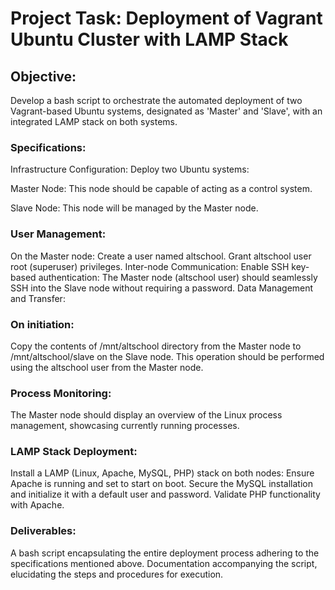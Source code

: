 # Project Task: Deployment of Vagrant Ubuntu Cluster with LAMP Stack

## Objective:
Develop a bash script to orchestrate the automated deployment of two Vagrant-based Ubuntu systems, designated as 'Master' and 'Slave', with an integrated LAMP stack on both systems.

### Specifications:
Infrastructure Configuration:
Deploy two Ubuntu systems:

Master Node: This node should be capable of acting as a control system.

Slave Node: This node will be managed by the Master node.

### User Management:
On the Master node:
Create a user named altschool.
Grant altschool user root (superuser) privileges.
Inter-node Communication:
Enable SSH key-based authentication:
The Master node (altschool user) should seamlessly SSH into the Slave node without requiring a password.
Data Management and Transfer:

### On initiation:
Copy the contents of /mnt/altschool directory from the Master node to /mnt/altschool/slave on the Slave node. This operation should be performed using the altschool user from the Master node.

### Process Monitoring:
The Master node should display an overview of the Linux process management, showcasing currently running processes.

### LAMP Stack Deployment:
Install a LAMP (Linux, Apache, MySQL, PHP) stack on both nodes:
Ensure Apache is running and set to start on boot.
Secure the MySQL installation and initialize it with a default user and password.
Validate PHP functionality with Apache.

### Deliverables:
A bash script encapsulating the entire deployment process adhering to the specifications mentioned above.
Documentation accompanying the script, elucidating the steps and procedures for execution.
